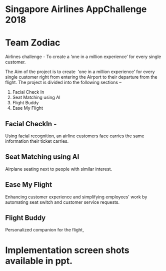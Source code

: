 # Singapore Airlines AppChallenge 2018
# Team Zodiac
Airlines challenge -  To create a ‘one in a million experience’ for every single customer.

The Aim of the project is to create  ‘one in a million experience’ for every single customer right from entering the Airport to their departure from the flight.
The project is divided into the following sections –

1. Facial Check In
2. Seat Matching using AI
3. Flight Buddy
4. Ease My Flight

## Facial CheckIn - 
Using facial recognition, an airline customers face carries the same information their ticket carries.

## Seat Matching using AI
Airplane seating next to people with similar interest. 

## Ease My Flight
Enhancing customer experience and simplifying employees' work by automating seat switch and customer service requests.

## Flight Buddy 
Personalized companion for the flight,

# Implementation screen shots available in ppt.
